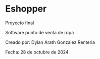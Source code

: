 # Eshopper
Proyecto final

Software punto de venta de ropa

Creado por: Dylan Arath Gonzalez Renteria

Fecha: 28 de octubre de 2024
